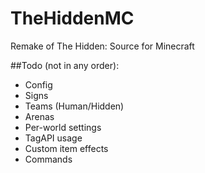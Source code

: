 TheHiddenMC
===========

Remake of The Hidden: Source for Minecraft

##Todo (not in any order):

* Config
* Signs
* Teams (Human/Hidden)
* Arenas
* Per-world settings
* TagAPI usage
* Custom item effects
* Commands

